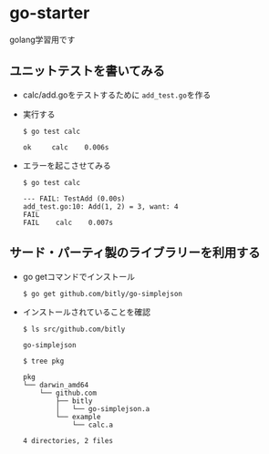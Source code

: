 # go-starter
golang学習用です

## ユニットテストを書いてみる

- calc/add.goをテストするために `add_test.go`を作る
- 実行する

	`$ go test calc`

	`ok  	calc	0.006s`

- エラーを起こさせてみる

	`$ go test calc`

	```
	--- FAIL: TestAdd (0.00s)
	add_test.go:10: Add(1, 2) = 3, want: 4
	FAIL
	FAIL	calc	0.007s
	```

## サード・パーティ製のライブラリーを利用する

- go getコマンドでインストール

	`$ go get github.com/bitly/go-simplejson`

- インストールされていることを確認

	`$ ls src/github.com/bitly`

	`go-simplejson`

	`$ tree pkg`

	```
	pkg
	└── darwin_amd64
		└── github.com
			├── bitly
			│   └── go-simplejson.a
			└── example
				└── calc.a

	4 directories, 2 files
```